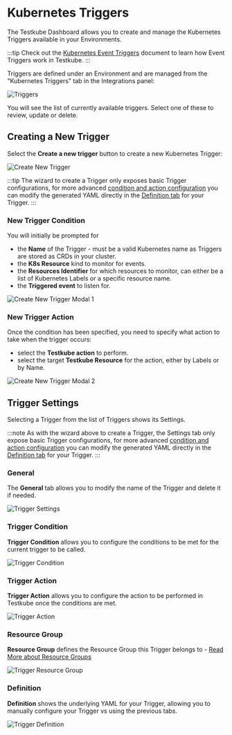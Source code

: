 # Kubernetes Triggers

The Testkube Dashboard allows you to create and manage the Kubernetes Triggers available in your 
Environments.

:::tip
Check out the [Kubernetes Event Triggers](/articles/test-triggers) document to learn how Event Triggers work
in Testkube. 
:::

Triggers are defined under an Environment and are managed from the "Kubernetes Triggers" tab in the Integrations 
panel: 

![Triggers](../img/integrations-triggers.png)

You will see the list of currently available triggers. Select one of these to review, update or delete.

## Creating a New Trigger

Select the **Create a new trigger** button to create a new Kubernetes Trigger:

![Create New Trigger](../img/create-new-trigger.png)

:::tip
The wizard to create a Trigger only exposes basic Trigger configurations, for more advanced [condition and action
configuration](/articles/test-triggers#resource-conditions) you can modify the generated YAML directly in the 
[Definition tab](/articles/integrations-triggers#definition) for your Trigger. 
:::

### New Trigger Condition

You will initially be prompted for

- the **Name** of the Trigger - must be a valid Kubernetes name as Triggers are stored as CRDs in your cluster.
- the **K8s Resource** kind to monitor for events.
- the **Resources Identifier** for which resources to monitor, can either be a list of Kubernetes Labels or a specific resource name.
- the **Triggered event** to listen for.

![Create New Trigger Modal 1](../img/create-new-trigger-modal-1.png)

### New Trigger Action

Once the condition has been specified, you need to specify what action to take when the trigger occurs:

- select the **Testkube action** to perform.
- select the target **Testkube Resource** for the action, either by Labels or by Name.

![Create New Trigger Modal 2](../img/create-new-trigger-modal-2.png)

## Trigger Settings

Selecting a Trigger from the list of Triggers shows its Settings.

:::note
As with the wizard above to create a Trigger, the Settings tab only expose basic Trigger configurations, for more 
advanced [condition and action configuration](/articles/test-triggers#custom-resource-definition-model) you can modify the 
generated YAML directly in the [Definition tab](/articles/integrations-triggers#definition) for your Trigger.
:::

### General

The **General** tab allows you to modify the name of the Trigger and delete it if needed.

![Trigger Settings](../img/existing-trigger-settings.png)

### Trigger Condition

**Trigger Condition** allows you to configure the conditions to be met for the current trigger to be called.

![Trigger Condition](../img/existing-trigger-condition.png)

### Trigger Action

**Trigger Action** allows you to configure the action to be performed in Testkube once the conditions are met.

![Trigger Action](../img/existing-trigger-action.png)

### Resource Group

**Resource Group** defines the Resource Group this Trigger belongs to - [Read More about Resource Groups](/articles/resource-groups)

![Trigger Resource Group](../img/existing-trigger-resource-group.png)

### Definition

**Definition** shows the underlying YAML for your Trigger, allowing you to manually configure your Trigger vs using the
previous tabs.

![Trigger Definition](../img/existing-trigger-definition.png)
